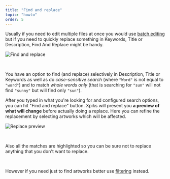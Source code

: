 ```yaml
---
title: "Find and replace"
topic: "howto"
order: 5
---
```


Usually if you need to edit multiple files at once you would use <a href="{{site.url}}/tutorials/batch-basic/">batch editing</a> but if you need to quickly replace something in Keywords, Title or Description, Find And Replace might be handy.

<p>
  <img alt="Find and replace" src="{{site.url}}/images/tutorials/howto/find-and-replace.png" class="small-12 large-12" />
</p>

<br />

You have an option to find (and replace) selectively in Description, Title or Keywords as well as do <i>case-sensitive search</i> (where `"Word"` is not equal to `"word"`) and to match <i>whole words only</i> (that is searching for `"sun"` will not find `"sunny"` but will find only `"sun"`).

After you typed in what you're looking for and configured search options, you can hit "Find and replace" button. Xpiks will present you <strong>a preview of what will change</strong> before actually doing a replace. Here you can refine the replacement by selecting artworks which will be affected.

<p>
  <img alt="Replace preview" src="{{site.url}}/images/tutorials/howto/replace-preview.gif" class="small-12 large-12" />
</p>

<br />

Also all the matches are highlighted so you can be sure not to replace anything that you don't want to replace.

<br />

However if you need just to find artworks better use <a href="{{site.url}}/tutorials/interface-filtering/">filtering</a> instead.